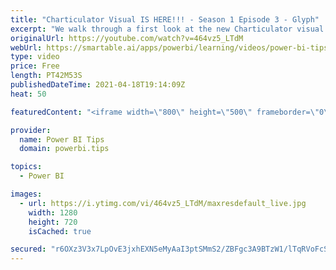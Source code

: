 ```yaml
---
title: "Charticulator Visual IS HERE!!! - Season 1 Episode 3 - Glyph"
excerpt: "We walk through a first look at the new Charticulator visual from Microsoft Power BI team.    This video we are exploring the Glyph  Official blog post about the visual: https://powerbi.microsoft.com/en-us/blog/announcing-the-new-charticulator-visual-public-preview/  Visit the early version of Charticulator:"
originalUrl: https://youtube.com/watch?v=464vz5_LTdM
webUrl: https://smartable.ai/apps/powerbi/learning/videos/power-bi-tips-charticulator-visual-is-here-season-1-episode-3-glyph/
type: video
price: Free
length: PT42M53S
publishedDateTime: 2021-04-18T19:14:09Z
heat: 50

featuredContent: "<iframe width=\"800\" height=\"500\" frameborder=\"0\" src=\"https://www.youtube.com/embed/464vz5_LTdM\" allow=\"accelerometer; autoplay; encrypted-media; gyroscope; picture-in-picture\" allowfullscreen></iframe>"

provider:
  name: Power BI Tips
  domain: powerbi.tips

topics:
  - Power BI

images:
  - url: https://i.ytimg.com/vi/464vz5_LTdM/maxresdefault_live.jpg
    width: 1280
    height: 720
    isCached: true

secured: "r6OXz3V3x7LpOvE3jxhEXN5eMyAaI3ptSMmS2/ZBFgc3A9BTzW1/lTqRVoFcSpW/Ki0JMvkcCgMn1qajJvBY3FHenyKklx0kIsszItDy7PGPaNvVj6jswpj36LgERlD8MKeGaOk+tw2vbD4zPXDbR8S8g9+C00SO//7plAm0FsjzsXgv8wtDjBZKTbVMlJEr7/nRLUPRleOily8CFtU/nMhO2+FkiKkg9Njzobazu1Q8aiJPr+WERaIJhI4sdLSJiwWDIzZhg87Ysvwbu5n4r02ATx4dCsearhfRk52vt051ktEdSHKxRzsX6ffEcdNBSaveiuN1TAjVRcZv/UPKO+4RxQ5JdBRWWv59rRz0IVMe5sWAaKXmBD9z1jpPtDvei4ZI/YmrqKqfsDHxWEXb1RHGbuWSbLaJpqz3i810fWY=;8TYcIm7O2KmapL9aZLn7WA=="
---
```


